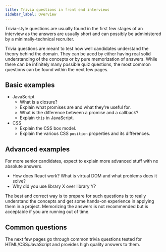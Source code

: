 ```yaml
---
title: Trivia questions in front end interviews
sidebar_label: Overview
---
```


Trivia-style questions are usually found in the first few stages of an interview as the answers are usually short and can possibly be administered by a minimally-technical recruiter.

Trivia questions are meant to test how well candidates understand the theory behind the domain. They can be aced by either having real solid understanding of the concepts or by pure memorization of answers. While there can be infinitely many possible quiz questions, the most common questions can be found within the next few pages.

## Basic examples

- JavaScript
  - What is a closure?
  - Explain what promises are and what they're useful for.
  - What is the difference between a promise and a callback?
  - Explain `this` in JavaScript.
- CSS
  - Explain the CSS box model.
  - Explain the various CSS `position` properties and its differences.

## Advanced examples

For more senior candidates, expect to explain more advanced stuff with no absolute answers.

- How does React work? What is virtual DOM and what problems does it solve?
- Why did you use library X over library Y?

The best and correct way is to prepare for such questions is to really understand the concepts and get some hands-on experience in applying them in a project. Memorizing the answers is not recommended but is acceptable if you are running out of time.

## Common questions

The next few pages go through common trivia questions tested for HTML/CSS/JavaScript and provides high quality answers to them.
